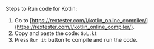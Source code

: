 Steps to Run code for Kotlin:

1. Go to [https://rextester.com/l/kotlin_online_compiler/](https://rextester.com/l/kotlin_online_compiler/).
2. Copy and paste the code: ```GoL.kt```
3. Press ```Run it``` button to compile and run the code.
